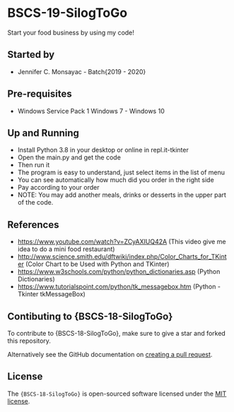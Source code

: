 # BSCS-19-SilogToGo

Start your food business by using my code!

## Started by
- Jennifer C. Monsayac - Batch{2019 - 2020}

## Pre-requisites
- Windows Service Pack 1 Windows 7 - Windows 10

## Up and Running
- Install Python 3.8 in your desktop or online in repl.it-tkinter
- Open the main.py and get the code
- Then run it
- The program is easy to understand, just select items in the list of menu
- You can see automatically how much did you order in the right side
- Pay according to your order
- NOTE:
    You may add another meals, drinks or desserts in the upper part of the code.

## References
- https://www.youtube.com/watch?v=ZCyAXIUQ42A (This video give me idea to do a mini food restaurant)
- http://www.science.smith.edu/dftwiki/index.php/Color_Charts_for_TKinter (Color Chart to be Used with Python and TKinter)
- https://www.w3schools.com/python/python_dictionaries.asp (Python Dictionaries)
- https://www.tutorialspoint.com/python/tk_messagebox.htm (Python - Tkinter tkMessageBox)

## Contibuting to {BSCS-18-SilogToGo}
To contribute to {BSCS-18-SilogToGo}, make sure to give a star and forked this repository.

Alternatively see the GitHub documentation on [creating a pull request](https://help.github.com/en/github/collaborating-with-issues-and-pull-requests/creating-a-pull-request).

## License
The `{BSCS-18-SilogToGo}` is open-sourced software licensed under the [MIT license](http://opensource.org/licenses/MIT).


